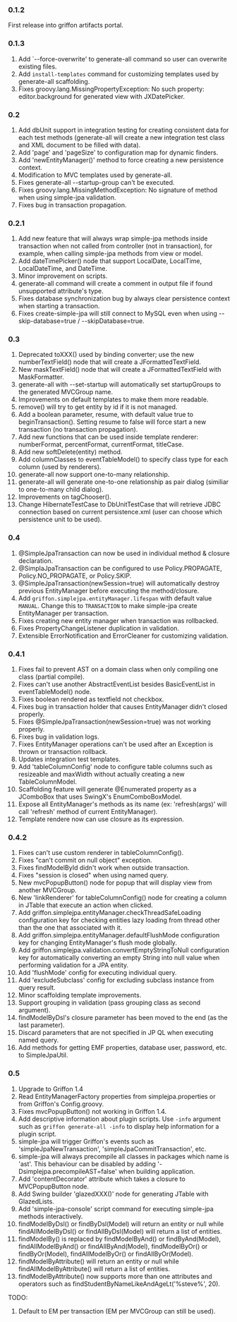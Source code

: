 ### 0.1.2

First release into griffon artifacts portal.

### 0.1.3

1.  Add `--force-overwrite' to generate-all command so user can overwrite existing files.
2.  Add `install-templates` command for customizing templates used by generate-all scaffolding.
3.  Fixes groovy.lang.MissingPropertyException: No such property: editor.background for generated view with JXDatePicker.

### 0.2

1.  Add dbUnit support in integration testing for creating consistent data for each test methods (generate-all will create a new integration test class and XML document to be filled with data).
2.  Add 'page' and 'pageSize' to configuration map for dynamic finders.
3.  Add 'newEntityManager()' method to force creating a new persistence context.
4.  Modification to MVC templates used by generate-all.
5.  Fixes generate-all --startup-group can't be executed.
6.  Fixes groovy.lang.MissingMethodException: No signature of method when using simple-jpa validation.
7.  Fixes bug in transaction propagation.

### 0.2.1

1.  Add new feature that will always wrap simple-jpa methods inside transaction when not called from controller (not in transaction), for example, when calling simple-jpa methods from view or model.
2.  Add dateTimePicker() node that support LocalDate, LocalTime, LocalDateTime, and DateTime.
3.  Minor improvement on scripts.
4.  generate-all command will create a comment in output file if found unsupported attribute's type.
5.  Fixes database synchronization bug by always clear persistence context when starting a transaction.
6.  Fixes create-simple-jpa will still connect to MySQL even when using --skip-database=true / --skipDatabase=true.

### 0.3

1.  Deprecated toXXX() used by binding converter; use the new numberTextField() node that will create a JFormattedTextField.
2.  New maskTextField() node that will create a JFormattedTextField with MaskFormatter.
3.  generate-all with --set-startup will automatically set startupGroups to the generated MVCGroup name.
4.  Improvements on default templates to make them more readable.
5.  remove() will try to get entity by id if it is not managed.
6.  Add a boolean parameter, resume, with default value true to beginTransaction().  Setting resume to false will force start a new transaction (no transaction propagation).
7.  Add new functions that can be used inside template renderer: numberFormat, percentFormat, currentFormat, titleCase.
8.  Add new softDelete(entity) method.
9.  Add columnClasses to eventTableModel() to specify class type for each column (used by renderers).
10.  generate-all now support one-to-many relationship.
11.  generate-all will generate one-to-one relationship as pair dialog (similiar to one-to-many child dialog).
12.  Improvements on tagChooser().
13.  Change HibernateTestCase to DbUnitTestCase that will retrieve JDBC connection based on current persistence.xml (user can choose which persistence unit to be used).

### 0.4

1.  @SimpleJpaTransaction can now be used in individual method & closure declaration.
2.  @SimplaJpaTransaction can be configured to use Policy.PROPAGATE, Policy.NO_PROPAGATE, or Policy.SKIP.
3.  @SimpleJpaTransaction(newSession=true) will automatically destroy previous EntityManager before executing the method/closure.
4.  Add `griffon.simplejpa.entityManager.lifespan` with default value `MANUAL`.  Change this to `TRANSACTION` to make simple-jpa create EntityManager per transaction.
5.  Fixes creating new entity manager when transaction was rollbacked.
6.  Fixes PropertyChangeListener duplication in validation.
7.  Extensible ErrorNotification and ErrorCleaner for customizing validation.

### 0.4.1
1. Fixes fail to prevent AST on a domain class when only compiling one class (partial compile).
1. Fixes can't use another AbstractEventList besides BasicEventList in eventTableModel() node.
1. Fixes boolean rendered as textfield not checkbox.
1. Fixes bug in transaction holder that causes EntityManager didn't closed properly.
1. Fixes @SimpleJpaTransaction(newSession=true) was not working properly.
1. Fixes bug in validation logs.
1. Fixes EntityManager operations can't be used after an Exception is thrown or transaction rollback.
1. Updates integration test templates.
1. Add 'tableColumnConfig' node to configure table columns such as resizeable and maxWidth without actually creating a new TableColumnModel.
1. Scaffolding feature will generate @Enumerated property as a JComboBox that uses SwingX's EnumComboBoxModel.
1. Expose all EntityManager's methods as its name (ex: 'refresh(args)' will call 'refresh' method of current EntityManager).
1. Template rendere now can use closure as its expression.

### 0.4.2
1. Fixes can't use custom renderer in tableColumnConfig().
1. Fixes "can't commit on null object" exception.
1. Fixes findModelById didn't work when outside transaction.
1. Fixes "session is closed" when using named query.
1. New mvcPopupButton() node for popup that will display view from another MVCGroup.
1. New 'linkRenderer' for tableColumnConfig() node for creating a column in JTable that execute an action when clicked.
1. Add griffon.simplejpa.entityManager.checkThreadSafeLoading configuration key for checking entities lazy loading from thread other than the one that associated with it.
1. Add griffon.simplejpa.entityManager.defaultFlushMode configuration key for changing EntityManager's flush mode globally.
1. Add griffon.simplejpa.validation.convertEmptyStringToNull configuration key for automatically converting an empty String into null value when performing validation for a JPA entity.
1. Add 'flushMode' config for executing individual query.
1. Add 'excludeSubclass' config for excluding subclass instance from query result.
1. Minor scaffolding template improvements.
1. Support grouping in validation (pass grouping class as second argument).
1. findModelByDsl's closure parameter has been moved to the end (as the last parameter).
1. Discard parameters that are not specified in JP QL when executing named query.
1. Add methods for getting EMF properties, database user, password, etc. to SimpleJpaUtil.

### 0.5
1. Upgrade to Griffon 1.4
1. Read EntityManagerFactory properties from simplejpa.properties or from Griffon's Config.groovy.
1. Fixes mvcPopupButton() not working in Griffon 1.4.
1. Add descriptive information about plugin scripts.  Use `-info` argument such as `griffon generate-all -info` to display help information for a plugin script.
1. simple-jpa will trigger Griffon's events such as 'simpleJpaNewTransaction', 'simpleJpaCommitTransaction', etc.
1. simple-jpa will always precompile all classes in packages which name is 'ast'. This behaviour can be disabled by adding '-Dsimplejpa.precompileAST=false' when building application.
1. Add 'contentDecorator' attribute which takes a closure to MVCPopupButton node.
1. Add Swing builder 'glazedXXX()' node for generating JTable with GlazedLists.
1. Add 'simple-jpa-console' script command for executing simple-jpa methods interactively.
1. findModelByDsl() or findByDsl(Model) will return an entity or null while findAllModelByDsl() or findAllByDsl(Model) will return a list of entities.
1. findModelBy() is replaced by findModelByAnd() or findByAnd(Model), findAllModelByAnd() or findAllByAnd(Model), findModelByOr() or findByOr(Model), findAllModelByOr() or findAllByOr(Model).
1. findModelByAttribute() will return an entity or null while findAllModelByAttribute() will return a list of entities.
1. findModelByAttribute() now supports more than one attributes and operators such as findStudentByNameLikeAndAgeLt('%steve%', 20).

TODO:
1. Default to EM per transaction (EM per MVCGroup can still be used).